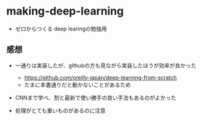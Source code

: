 # making-deep-learning

- ゼロからつくる deep learingの勉強用

## 感想
- 一通りは実装したが、githubの方も見ながら実装したほうが効率が良かった
  - https://github.com/oreilly-japan/deep-learning-from-scratch
  - たまに本書通りだと動かないことがあるため

- CNNまで学べ、割と最新で使い勝手の良い手法もあるのがよかった
- 処理がとても重いものがあるのに注意    
